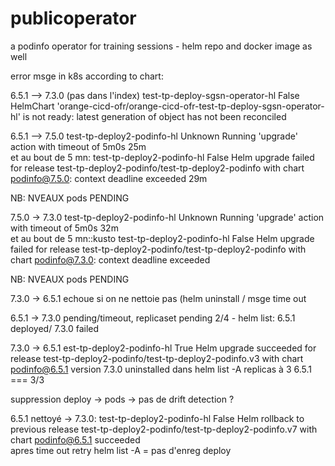 # publicoperator
a podinfo operator for training sessions - helm repo and docker image as well

error msge in k8s according to chart:

6.5.1 --> 7.3.0 (pas dans l'index)  test-tp-deploy-sgsn-operator-hl
False                  HelmChart
'orange-cicd-ofr/orange-cicd-ofr-test-tp-deploy-sgsn-operator-hl' is not ready:
latest generation of object has not been reconciled   

6.5.1 --> 7.5.0 test-tp-deploy2-podinfo-hl                                           Unknown
Running 'upgrade' action with timeout of 5m0s
25m        
et 
au bout de 5 mn: test-tp-deploy2-podinfo-hl                      False
Helm upgrade failed for release test-tp-deploy2-podinfo/test-tp-deploy2-podinfo
with chart podinfo@7.5.0: context deadline exceeded                      29m

NB: NVEAUX pods PENDING 

7.5.0 -> 7.3.0 
test-tp-deploy2-podinfo-hl                                           Unknown
Running 'upgrade' action with timeout of 5m0s
32m   
et
au bout de 5 mn::kusto
test-tp-deploy2-podinfo-hl                      False                      Helm
upgrade failed for release test-tp-deploy2-podinfo/test-tp-deploy2-podinfo with
chart podinfo@7.3.0: context deadline exceeded        

NB: NVEAUX pods PENDING 

7.3.0 -> 6.5.1 echoue si on ne nettoie pas (helm uninstall / msge time out

6.5.1 -> 7.3.0 pending/timeout, replicaset pending 2/4 - helm list: 6.5.1
deployed/ 7.3.0 failed

7.3.0 -> 6.5.1 est-tp-deploy2-podinfo-hl                           True
Helm upgrade succeeded for release
test-tp-deploy2-podinfo/test-tp-deploy2-podinfo.v3 with chart podinfo@6.5.1 
version 7.3.0 uninstalled dans helm list -A replicas à 3 6.5.1 === 3/3

suppression deploy -> pods -> pas de drift detection ?


6.5.1 nettoyé -> 7.3.0: test-tp-deploy2-podinfo-hl                        False
Helm rollback to previous release
test-tp-deploy2-podinfo/test-tp-deploy2-podinfo.v7 with chart podinfo@6.5.1
succeeded               
apres
time out
retry
helm list -A = pas d'enreg deploy